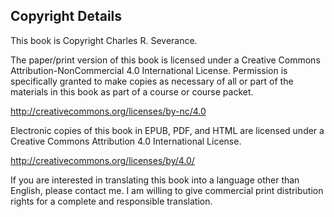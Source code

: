 Copyright Details
-----------------

This book is Copyright Charles R. Severance.

The paper/print version of this book is licensed under a
Creative Commons Attribution-NonCommercial 4.0 International License.
Permission is specifically granted to make copies as
necessary of all or part of the materials in this book
as part of a course or course packet.

http://creativecommons.org/licenses/by-nc/4.0

Electronic copies of this book in EPUB, PDF, and HTML
are licensed under a
Creative Commons Attribution 4.0 International License.

http://creativecommons.org/licenses/by/4.0/

If you are interested in translating this book into a language
other than English, please contact me. I am willing to
give commercial print distribution rights for a complete and
responsible translation.


